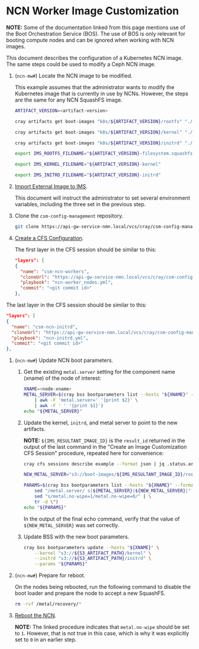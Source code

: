 # NCN Worker Image Customization

**NOTE:** Some of the documentation linked from this page mentions use of the Boot Orchestration Service (BOS). The use of BOS
is only relevant for booting compute nodes and can be ignored when working with NCN images.

This document describes the configuration of a Kubernetes NCN image. The same steps could be used to  modify a Ceph NCN image.

1. (`ncn-mw#`) Locate the NCN image to be modified.

    This example assumes that the administrator wants to modify the Kubernetes image that is currently in use by NCNs. However, the steps are the same for any NCN SquashFS image.

    ```bash
    ARTIFACT_VERSION=<artifact-version>

    cray artifacts get boot-images "k8s/${ARTIFACT_VERSION}/rootfs" "./${ARTIFACT_VERSION}-rootfs"

    cray artifacts get boot-images "k8s/${ARTIFACT_VERSION}/kernel" "./${ARTIFACT_VERSION}-kernel"

    cray artifacts get boot-images "k8s/${ARTIFACT_VERSION}/initrd" "./${ARTIFACT_VERSION}-initrd"

    export IMS_ROOTFS_FILENAME="${ARTIFACT_VERSION}-filesystem.squashfs"

    export IMS_KERNEL_FILENAME="${ARTIFACT_VERSION}-kernel"

    export IMS_INITRD_FILENAME="${ARTIFACT_VERSION}-initrd"
    ```

1. [Import External Image to IMS](../image_management/Import_External_Image_to_IMS.md).

    This document will instruct the administrator to set several environment variables, including the three set in
    the previous step.

1. Clone the `csm-config-management` repository.

   ```bash
   git clone https://api-gw-service-nmn.local/vcs/cray/csm-config-management.git
   ```


1. [Create a CFS Configuration](Create_a_CFS_Configuration.md).


   The first layer in the CFS session should be similar to this:

   ```json
   "layers": [
   {
     "name": "csm-ncn-workers",
     "cloneUrl": "https://api-gw-service-nmn.local/vcs/cray/csm-config-management.git",
     "playbook": "ncn-worker_nodes.yml",
     "commit": "<git commit id>"
   },
   ```

  The last layer in the CFS session should be similar to this:

   ```json
   "layers": [
   {
     "name": "csm-ncn-initrd",
     "cloneUrl": "https://api-gw-service-nmn.local/vcs/cray/csm-config-management.git",
     "playbook": "ncn-initrd.yml",
     "commit": "<git commit id>"
   },
   ```

1. (`ncn-mw#`) Update NCN boot parameters.

    1. Get the existing `metal.server` setting for the component name (xname) of the node of interest:

        ```bash
        XNAME=<node-xname>
        METAL_SERVER=$(cray bss bootparameters list --hosts "${XNAME}" --format json | jq '.[] |."params"' \
            | awk -F 'metal.server=' '{print $2}' \
            | awk -F ' ' '{print $1}')
        echo "${METAL_SERVER}"
        ```

    1. Update the kernel, `initrd`, and metal server to point to the new artifacts.

        **NOTE:** `${IMS_RESULTANT_IMAGE_ID}` is the `result_id` returned in the output of the last command
        in the "Create an Image Customization CFS Session" procedure, repeated here for convenience:

        ```bash
        cray cfs sessions describe example --format json | jq .status.artifacts
        ```

        ```bash
        NEW_METAL_SERVER="s3://boot-images/${IMS_RESULTANT_IMAGE_ID}/rootfs"

        PARAMS=$(cray bss bootparameters list --hosts "${XNAME}" --format json | jq '.[] |."params"' | \
            sed "/metal.server/ s|${METAL_SERVER}|${NEW_METAL_SERVER}|" | \
            sed "s/metal.no-wipe=1/metal.no-wipe=0/" | \
            tr -d \")
        echo "${PARAMS}"
        ```

        In the output of the final echo command, verify that the value of `${NEW_METAL_SERVER}` was set correctly.

    1. Update BSS with the new boot parameters.

        ```bash
        cray bss bootparameters update --hosts "${XNAME}" \
            --kernel "s3://${S3_ARTIFACT_PATH}/kernel" \
            --initrd "s3://${S3_ARTIFACT_PATH}/initrd" \
            --params "${PARAMS}"
        ```

1. (`ncn-mw#`) Prepare for reboot.

   On the nodes being rebooted, run the following command to disable the boot loader and prepare the node to accept a new SquashFS.

   ```bash
   rm -rvf /metal/recovery/*
   ```

1. [Reboot the NCN](../node_management/Reboot_NCNs.md).

   **NOTE:** The linked procedure indicates that `metal.no-wipe` should be set to `1`. However, that is not true in this case, which
   is why it was explicitly set to `0` in an earlier step.
